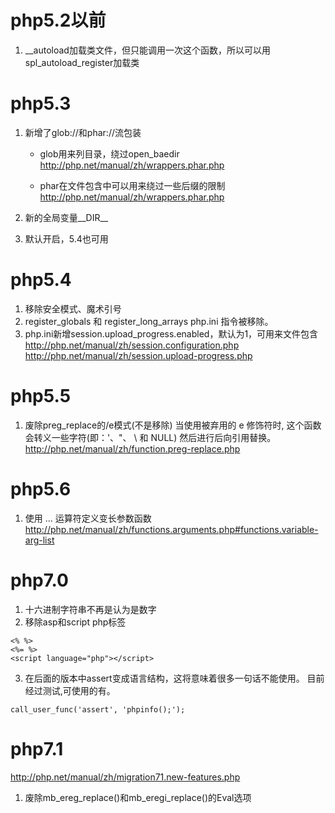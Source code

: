 # php5.2以前

1. __autoload加载类文件，但只能调用一次这个函数，所以可以用spl_autoload_register加载类

# php5.3

1. 新增了glob://和phar://流包装

    + glob用来列目录，绕过open_baedir
http://php.net/manual/zh/wrappers.phar.php

    + phar在文件包含中可以用来绕过一些后缀的限制
http://php.net/manual/zh/wrappers.phar.php

2. 新的全局变量__DIR__
3. 默认开启<?= $xxoo;?>，5.4也可用

# php5.4

1. 移除安全模式、魔术引号
2. register_globals 和 register_long_arrays php.ini 指令被移除。
3. php.ini新增session.upload_progress.enabled，默认为1，可用来文件包含
http://php.net/manual/zh/session.configuration.php
http://php.net/manual/zh/session.upload-progress.php

# php5.5

1. 废除preg_replace的/e模式(不是移除)
当使用被弃用的 e 修饰符时, 这个函数会转义一些字符(即：'、"、 \ 和 NULL) 然后进行后向引用替换。
http://php.net/manual/zh/function.preg-replace.php

# php5.6

1. 使用 ... 运算符定义变长参数函数
http://php.net/manual/zh/functions.arguments.php#functions.variable-arg-list

# php7.0

1. 十六进制字符串不再是认为是数字
2. 移除asp和script php标签
```
<% %>
<%= %>
<script language="php"></script>
```
3. 在后面的版本中assert变成语言结构，这将意味着很多一句话不能使用。
目前经过测试,可使用的有。
```
call_user_func('assert', 'phpinfo();'); 
```

# php7.1

http://php.net/manual/zh/migration71.new-features.php
1. 废除mb_ereg_replace()和mb_eregi_replace()的Eval选项